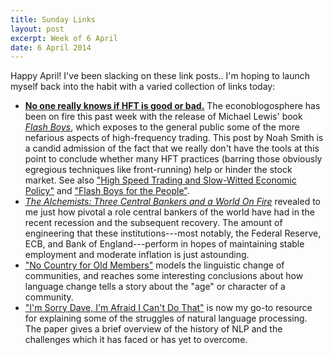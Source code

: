 ```yaml
---
title: Sunday Links
layout: post
excerpt: Week of 6 April
date: 6 April 2014
---
```


Happy April! I've been slacking on these link posts.. I'm hoping to launch
myself back into the habit with a varied collection of links today:

- [**No one really knows if HFT is good or bad.**][1] The econoblogosphere has
  been on fire this past week with the release of Michael Lewis' book
  [*Flash Boys*][2], which exposes to the general public some of the more
  nefarious aspects of high-frequency trading. This post by Noah Smith is a
  candid admission of the fact that we really don't have the tools at this point
  to conclude whether many HFT practices (barring those obviously egregious
  techniques like front-running) help or hinder the stock market. See also
  ["High Speed Trading and Slow-Witted Economic Policy"][3] and
  ["Flash Boys for the People"][4].
- [*The Alchemists: Three Central Bankers and a World On Fire*][7] revealed to
  me just how pivotal a role central bankers of the world have had in the recent
  recession and the subsequent recovery. The amount of engineering that these
  institutions---most notably, the Federal Reserve, ECB, and Bank of
  England---perform in hopes of maintaining stable employment and moderate
  inflation is just astounding.
- ["No Country for Old Members"][5] models the linguistic change of communities,
  and reaches some interesting conclusions about how language change tells a
  story about the "age" or character of a community.
- ["I'm Sorry Dave, I'm Afraid I Can't Do That"][6] is now my go-to resource for
  explaining some of the struggles of natural language processing. The paper
  gives a brief overview of the history of NLP and the challenges which it has
  faced or has yet to overcome.

<img src="http://ir-na.amazon-adsystem.com/e/ir?t=blog0cbb-20&l=as2&o=1&a=0393244660" width="1" height="1" border="0" alt="" style="border:none !important; margin:0px !important;" />
<img src="http://ir-na.amazon-adsystem.com/e/ir?t=blog0cbb-20&l=as2&o=1&a=0143124994" width="1" height="1" border="0" alt="" style="border:none !important; margin:0px !important;" />

[1]: http://noahpinionblog.blogspot.com/2014/04/no-one-really-knows-if-hft-is-good-or.html
[2]: http://www.amazon.com/gp/product/0393244660/ref=as_li_qf_sp_asin_tl?ie=UTF8&camp=1789&creative=9325&creativeASIN=0393244660&linkCode=as2&tag=blog0cbb-20
[3]: http://www.cepr.net/index.php/blogs/beat-the-press/high-speed-trading-and-slow-witted-economic-policy
[4]: http://www.nytimes.com/2014/04/04/opinion/flash-boys-for-the-people.html
[5]: http://www.stanford.edu/~jurafsky/pubs/linguistic_change_lifecycle.pdf
[6]: http://arxiv.org/abs/cs/0304027
[7]: http://www.amazon.com/gp/product/0143124994/ref=as_li_qf_sp_asin_tl?ie=UTF8&camp=1789&creative=9325&creativeASIN=0143124994&linkCode=as2&tag=blog0cbb-20
